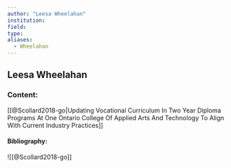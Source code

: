 ```yaml
---
author: "Leesa Wheelahan"
institution:
field:
type:
aliases:
  - Wheelahan
---
```


## Leesa Wheelahan

### Content:
[[@Scollard2018-go|Updating Vocational Curriculum In Two Year Diploma Programs At One Ontario College Of Applied Arts And Technology To Align With Current Industry Practices]]

#### Bibliography:

![[@Scollard2018-go]]